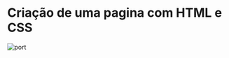 # Criação de uma pagina com HTML e CSS




![port](https://user-images.githubusercontent.com/97295520/180341802-f01e1cfc-ce64-4fd6-8707-35c23fe72985.png)

